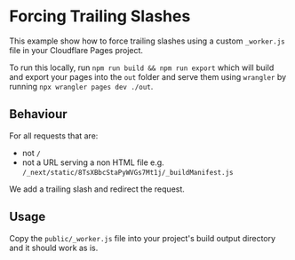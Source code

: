 # Forcing Trailing Slashes

This example show how to force trailing slashes using a custom `_worker.js` file in your Cloudflare Pages project.

To run this locally, run `npm run build && npm run export` which will build and export your pages into the `out` folder and serve them using `wrangler` by running `npx wrangler pages dev ./out`.

## Behaviour

For all requests that are:

- not `/`
- not a URL serving a non HTML file e.g. `/_next/static/8TsXBbcStaPyWVGs7Mt1j/_buildManifest.js`

We add a trailing slash and redirect the request.

## Usage

Copy the `public/_worker.js` file into your project's build output directory and it should work as is.
